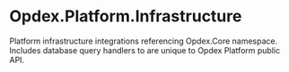 # Opdex.Platform.Infrastructure

Platform infrastructure integrations referencing Opdex.Core namespace. Includes database query handlers to are unique to Opdex Platform public API.